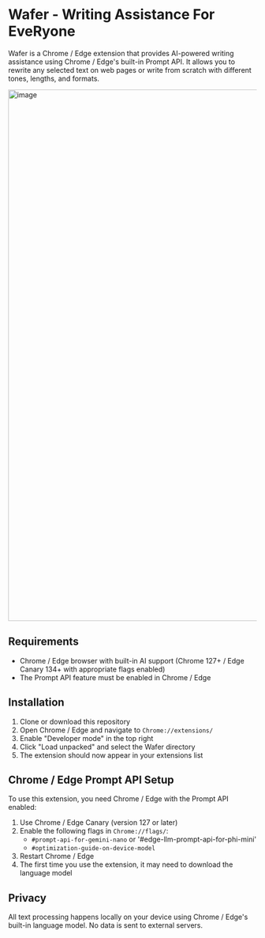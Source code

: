 # Wafer - Writing Assistance For EveRyone

Wafer is a Chrome / Edge extension that provides AI-powered writing assistance using Chrome / Edge's built-in Prompt API. 
It allows you to rewrite any selected text on web pages or write from scratch with different tones, lengths, and formats.

<img width="1075" alt="image" src="https://github.com/user-attachments/assets/046fef30-c1ab-4e02-89e3-c6a99a27d9b2" />

## Requirements

- Chrome / Edge browser with built-in AI support (Chrome 127+ / Edge Canary 134+ with appropriate flags enabled)
- The Prompt API feature must be enabled in Chrome / Edge

## Installation

1. Clone or download this repository
2. Open Chrome / Edge and navigate to `Chrome://extensions/`
3. Enable "Developer mode" in the top right
4. Click "Load unpacked" and select the Wafer directory
5. The extension should now appear in your extensions list

## Chrome / Edge Prompt API Setup

To use this extension, you need Chrome / Edge with the Prompt API enabled:

1. Use Chrome / Edge Canary (version 127 or later)
2. Enable the following flags in `Chrome://flags/`:
   - `#prompt-api-for-gemini-nano` or '#edge-llm-prompt-api-for-phi-mini'
   - `#optimization-guide-on-device-model`
3. Restart Chrome / Edge
4. The first time you use the extension, it may need to download the language model

## Privacy

All text processing happens locally on your device using Chrome / Edge's built-in language model. No data is sent to external servers.
